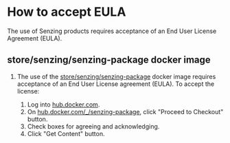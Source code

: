 # How to accept EULA

The use of Senzing products requires acceptance of an End User License Agreement (EULA).

## store/senzing/senzing-package docker image

1. The use of the [store/senzing/senzing-package](https://hub.docker.com/_/senzing-package)
docker image requires acceptance of an End User License agreement (EULA).
To accept the license:

    1. Log into [hub.docker.com](https://hub.docker.com/).
    1. On [hub.docker.com/_/senzing-package](https://hub.docker.com/_/senzing-package), click "Proceed to Checkout" button.
    1. Check boxes for agreeing and acknowledging.
    1. Click "Get Content" button.
